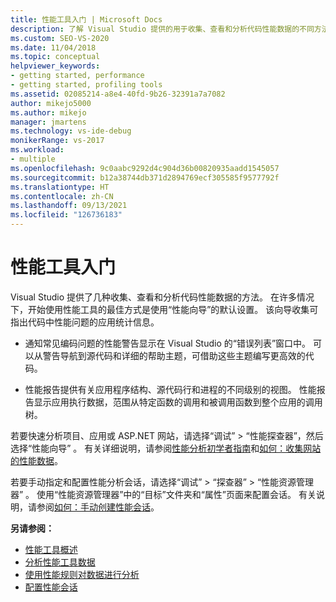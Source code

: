 ```yaml
---
title: 性能工具入门 | Microsoft Docs
description: 了解 Visual Studio 提供的用于收集、查看和分析代码性能数据的不同方法。
ms.custom: SEO-VS-2020
ms.date: 11/04/2018
ms.topic: conceptual
helpviewer_keywords:
- getting started, performance
- getting started, profiling tools
ms.assetid: 02085214-a8e4-40fd-9b26-32391a7a7082
author: mikejo5000
ms.author: mikejo
manager: jmartens
ms.technology: vs-ide-debug
monikerRange: vs-2017
ms.workload:
- multiple
ms.openlocfilehash: 9c0aabc9292d4c904d36b00820935aadd1545057
ms.sourcegitcommit: b12a38744db371d2894769ecf305585f9577792f
ms.translationtype: HT
ms.contentlocale: zh-CN
ms.lasthandoff: 09/13/2021
ms.locfileid: "126736183"
---
```

# <a name="getting-started-with-performance-tools"></a>性能工具入门

Visual Studio 提供了几种收集、查看和分析代码性能数据的方法。 在许多情况下，开始使用性能工具的最佳方式是使用“性能向导”的默认设置。 该向导收集可指出代码中性能问题的应用统计信息。

- 通知常见编码问题的性能警告显示在 Visual Studio 的“错误列表”窗口中。 可以从警告导航到源代码和详细的帮助主题，可借助这些主题编写更高效的代码。

- 性能报告提供有关应用程序结构、源代码行和进程的不同级别的视图。 性能报告显示应用执行数据，范围从特定函数的调用和被调用函数到整个应用的调用树。

若要快速分析项目、应用或 ASP.NET 网站，请选择“调试” > “性能探查器”，然后选择“性能向导”  。 有关详细说明，请参阅[性能分析初学者指南](../profiling/beginners-guide-to-cpu-sampling.md)和[如何：收集网站的性能数据](../profiling/how-to-collect-performance-data-for-a-web-site.md)。

若要手动指定和配置性能分析会话，请选择“调试” > “探查器” > “性能资源管理器”  。 使用“性能资源管理器”中的“目标”文件夹和“属性”页面来配置会话。 有关说明，请参阅[如何：手动创建性能会话](../profiling/how-to-manually-create-performance-sessions.md)。

**另请参阅：**

- [性能工具概述](../profiling/overviews-performance-tools.md)
- [分析性能工具数据](../profiling/analyzing-performance-tools-data.md)
- [使用性能规则对数据进行分析](../profiling/using-performance-rules-to-analyze-data.md)
- [配置性能会话](../profiling/configuring-performance-sessions.md)
